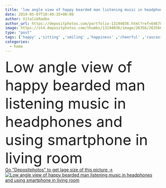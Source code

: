 ```yaml
---
title: 'low angle view of happy bearded man listening music in headphones and using smartphone in living room '
date: 2019-05-07T10:49:35+00:00
author: VitalikRadko
author_url: https://depositphotos.com/portfolio-13194036.html?ref=64678756
image: https://st4.depositphotos.com/thumbs/13194036/image/26356/263566494/api_thumb_450.jpg?forcejpeg=true
type: "post"
tags: ['happy' ,'sitting' ,'smiling' ,'happiness' ,'cheerful' ,'caucasian' ,'smile' ,'man' ,'connection' ,'emotion' ,'home' ,'communication' ,'wireless' ,'emotional' ,'indoors' ,'using' ,'headphones' ,'Jeans' ,'casual' ,'handsome' ,'denim' ,'positive' ,'gadget' ,'sofa' ,'smartphone' ,'bearded' ,'one person' ,'young adult' ,'Living Room' ,'low angle view' ,'listening music' ,'digital device' ]
categories: 
  - home
---
```

<div aling="center">
            <font size="60"> Low angle view of happy bearded man listening music in headphones and using smartphone in living room</font>   
</div>
<div>
    <a href='https://st4.depositphotos.com/thumbs/13194036/image/26356/263566494/api_thumb_450.jpg?forcejpeg=true?ref=64678756' target=_blank > Go "Depositphotos" to get lage size of this picture ->
        <img href='https://st4.depositphotos.com/thumbs/13194036/image/26356/263566494/api_thumb_450.jpg?forcejpeg=true?ref=64678756' src='https://st4.depositphotos.com/13194036/26356/i/950/depositphotos_263566494-stock-photo-low-angle-view-happy-bearded.jpg?forcejpeg=true' alt='Low angle view of happy bearded man listening music in headphones and using smartphone in living room' >
    </a>
</div>

